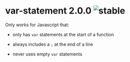 
# var-statement 2.0.0 ![stable](https://img.shields.io/badge/stability-stable-4EBA0F.svg?style=flat)

Only works for Javascript that:

- only has `var` statements at the start of a function

- always includes a `;` at the end of a line

- never uses empty `var` statements
